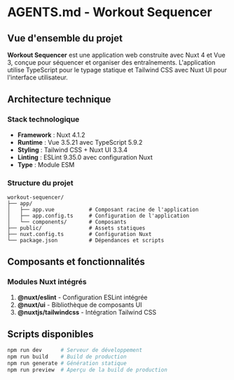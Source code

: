 # AGENTS.md - Workout Sequencer

## Vue d'ensemble du projet

**Workout Sequencer** est une application web construite avec Nuxt 4 et Vue 3, conçue pour séquencer et organiser des entraînements. L'application utilise TypeScript pour le typage statique et Tailwind CSS avec Nuxt UI pour l'interface utilisateur.

## Architecture technique

### Stack technologique
- **Framework** : Nuxt 4.1.2
- **Runtime** : Vue 3.5.21 avec TypeScript 5.9.2
- **Styling** : Tailwind CSS + Nuxt UI 3.3.4
- **Linting** : ESLint 9.35.0 avec configuration Nuxt
- **Type** : Module ESM

### Structure du projet
```
workout-sequencer/
├── app/
│   ├── app.vue           # Composant racine de l'application
│   ├── app.config.ts     # Configuration de l'application
│   └── components/       # Composants
├── public/               # Assets statiques
├── nuxt.config.ts        # Configuration Nuxt
└── package.json          # Dépendances et scripts
```

## Composants et fonctionnalités

### Modules Nuxt intégrés
1. **@nuxt/eslint** - Configuration ESLint intégrée
2. **@nuxt/ui** - Bibliothèque de composants UI
3. **@nuxtjs/tailwindcss** - Intégration Tailwind CSS

## Scripts disponibles

```bash
npm run dev      # Serveur de développement
npm run build    # Build de production
npm run generate # Génération statique
npm run preview  # Aperçu de la build de production
```
